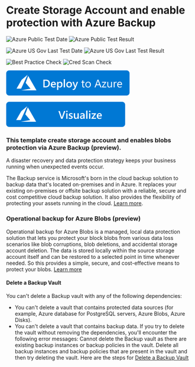# Create Storage Account and enable protection with Azure Backup

![Azure Public Test Date](https://azurequickstartsservice.blob.core.windows.net/badges/quickstarts/microsoft.dataprotection/backup-create-storage-account-enable-protection/PublicLastTestDate.svg)
![Azure Public Test Result](https://azurequickstartsservice.blob.core.windows.net/badges/quickstarts/microsoft.dataprotection/backup-create-storage-account-enable-protection/PublicDeployment.svg)

![Azure US Gov Last Test Date](https://azurequickstartsservice.blob.core.windows.net/badges/quickstarts/microsoft.dataprotection/backup-create-storage-account-enable-protection/FairfaxLastTestDate.svg)
![Azure US Gov Last Test Result](https://azurequickstartsservice.blob.core.windows.net/badges/quickstarts/microsoft.dataprotection/backup-create-storage-account-enable-protection/FairfaxDeployment.svg)

![Best Practice Check](https://azurequickstartsservice.blob.core.windows.net/badges/quickstarts/microsoft.dataprotection/backup-create-storage-account-enable-protection/BestPracticeResult.svg)
![Cred Scan Check](https://azurequickstartsservice.blob.core.windows.net/badges/quickstarts/microsoft.dataprotection/backup-create-storage-account-enable-protection/CredScanResult.svg)

[![Deploy To Azure](https://raw.githubusercontent.com/Azure/azure-quickstart-templates/master/1-CONTRIBUTION-GUIDE/images/deploytoazure.svg?sanitize=true)](https://portal.azure.com/#create/Microsoft.Template/uri/https%3A%2F%2Fraw.githubusercontent.com%2FAzure%2Fazure-quickstart-templates%2Fmaster%2Fquickstarts%2Fmicrosoft.dataprotection%2Fbackup-create-storage-account-enable-protection%2Fazuredeploy.json)

[![Visualize](https://raw.githubusercontent.com/Azure/azure-quickstart-templates/master/1-CONTRIBUTION-GUIDE/images/visualizebutton.svg?sanitize=true)](http://armviz.io/#/?load=https%3A%2F%2Fraw.githubusercontent.com%2FAzure%2Fazure-quickstart-templates%2Fmaster%2Fquickstarts%2Fmicrosoft.dataprotection%2Fbackup-create-storage-account-enable-protection%2Fazuredeploy.json)

### This template create storage account and enables blobs protection via Azure Backup (preview).

A disaster recovery and data protection strategy keeps your business running when unexpected events occur.

The Backup service is Microsoft's born in the cloud backup solution to backup data that's located on-premises and in Azure. It replaces your existing on-premises or offsite backup solution with a reliable, secure and cost competitive cloud backup solution. It also provides the flexibility of protecting your assets running in the cloud. [Learn more](http://aka.ms/backup-learn-more/).

### Operational backup for Azure Blobs (preview)

Operational backup for Azure Blobs is a managed, local data protection solution that lets you protect your block blobs from various data loss scenarios like blob corruptions, blob deletions, and accidental storage account deletion. The data is stored locally within the source storage account itself and can be restored to a selected point in time whenever needed. So this provides a simple, secure, and cost-effective means to protect your blobs. [Learn more](https://docs.microsoft.com/en-us/azure/backup/blob-backup-overview)

#### Delete a Backup Vault
You can't delete a Backup vault with any of the following dependencies:
- You can't delete a vault that contains protected data sources (for example, Azure database for PostgreSQL servers, Azure Blobs, Azure Disks).
- You can't delete a vault that contains backup data.
If you try to delete the vault without removing the dependencies, you'll encounter the following error messages:
Cannot delete the Backup vault as there are existing backup instances or backup policies in the vault. Delete all backup instances and backup policies that are present in the vault and then try deleting the vault.
Here are the steps for [Delete a Backup Vault](https://docs.microsoft.com/en-us/azure/backup/backup-vault-overview#delete-a-backup-vault)
